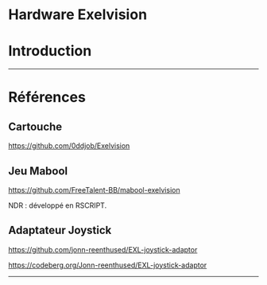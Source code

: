 # Hardware Exelvision

# Introduction


___
# Références

## Cartouche

https://github.com/0ddjob/Exelvision

## Jeu Mabool

https://github.com/FreeTalent-BB/mabool-exelvision

NDR : développé en RSCRIPT.


## Adaptateur Joystick

https://github.com/jonn-reenthused/EXL-joystick-adaptor

https://codeberg.org/Jonn-reenthused/EXL-joystick-adaptor


___
